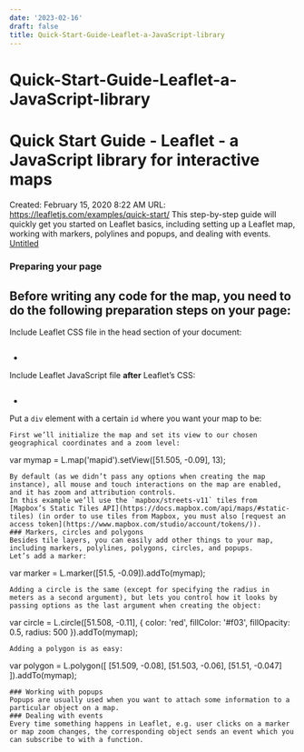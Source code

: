 ```yaml
---
date: '2023-02-16'
draft: false
title: Quick-Start-Guide-Leaflet-a-JavaScript-library
---
```


# Quick-Start-Guide-Leaflet-a-JavaScript-library

# Quick Start Guide - Leaflet - a JavaScript library for interactive maps
Created: February 15, 2020 8:22 AM
URL: https://leafletjs.com/examples/quick-start/
This step-by-step guide will quickly get you started on Leaflet basics, including setting up a Leaflet map, working with markers, polylines and popups, and dealing with events.
[Untitled](Quick%20Start%20Guide%20-%20Leaflet%20-%20a%20JavaScript%20library%2034abae4121e74559802c946664107c5f/Untitled%20Database%20fa332699d13d4c6cb09f68b5e8a9e01b.csv)
### Preparing your page
Before writing any code for the map, you need to do the following preparation steps on your page:
-
Include Leaflet CSS file in the head section of your document:
```
```
-
Include Leaflet JavaScript file **after** Leaflet’s CSS:
```
```
-
Put a `div` element with a certain `id` where you want your map to be:
```
First we’ll initialize the map and set its view to our chosen geographical coordinates and a zoom level:
```
var mymap = L.map('mapid').setView([51.505, -0.09], 13);
```
By default (as we didn’t pass any options when creating the map instance), all mouse and touch interactions on the map are enabled, and it has zoom and attribution controls.
In this example we’ll use the `mapbox/streets-v11` tiles from [Mapbox’s Static Tiles API](https://docs.mapbox.com/api/maps/#static-tiles) (in order to use tiles from Mapbox, you must also [request an access token](https://www.mapbox.com/studio/account/tokens/)).
### Markers, circles and polygons
Besides tile layers, you can easily add other things to your map, including markers, polylines, polygons, circles, and popups.
Let’s add a marker:
```
var marker = L.marker([51.5, -0.09]).addTo(mymap);
```
Adding a circle is the same (except for specifying the radius in meters as a second argument), but lets you control how it looks by passing options as the last argument when creating the object:
```
var circle = L.circle([51.508, -0.11], {
color: 'red',
fillColor: '#f03',
fillOpacity: 0.5,
radius: 500
}).addTo(mymap);
```
Adding a polygon is as easy:
```
var polygon = L.polygon([
[51.509, -0.08],
[51.503, -0.06],
[51.51, -0.047]
]).addTo(mymap);
```
### Working with popups
Popups are usually used when you want to attach some information to a particular object on a map.
### Dealing with events
Every time something happens in Leaflet, e.g. user clicks on a marker or map zoom changes, the corresponding object sends an event which you can subscribe to with a function.
